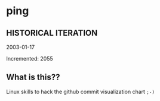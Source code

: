 # ping

## HISTORICAL ITERATION
2003-01-17

Incremented: 2055

## What is this?? 
Linux skills to hack the github commit visualization chart `;-)`
